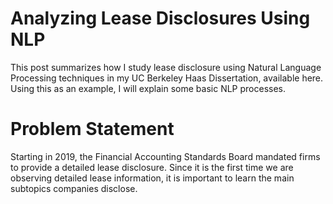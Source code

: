 # Analyzing Lease Disclosures Using NLP
This post summarizes how I study lease disclosure using Natural Language Processing techniques in my UC Berkeley Haas Dissertation, available here. Using this as an example, I will explain some basic NLP processes.

# Problem Statement
Starting in 2019, the Financial Accounting Standards Board mandated firms to provide a detailed lease disclosure. Since it is the first time we are observing detailed lease information, it is important to learn the main subtopics companies disclose.
